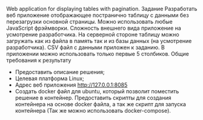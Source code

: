 Web application for displaying tables with pagination.
Задание
Разработать веб приложение отображающее постранично таблицу с данными без
перезагрузки основной страницы.
Можно использовать любые JavaScript фрэймворки. Сложность внешнего вида
приложение на усмотрение разработчика. На серверной стороне таблицу можно загружать
как из файла в память так и из базы данных (на усмотрение разработчика).
CSV файл с данными приложен к заданию. В приложении можно использовать только
первые 5 столбиков.
Общие требования к результату
- Предоставить описание решения;
- Целевая платформа Linux;
- Адрес веб приложения http://127.0.0.1:8085
- Создать docker файл для ubuntu, который позволит поместить решение в
контейнер. Предоставить скрипты для создания контейнера на основе docker
файла, а так же скрипт для запуска контейнера (Так же можно использовать
docker-compose).
